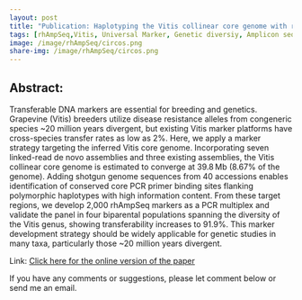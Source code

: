 ```yaml
---
layout: post
title: "Publication: Haplotyping the Vitis collinear core genome with rhAmpSeq improves marker transferability in a diverse genus"
tags: [rhAmpSeq,Vitis, Universal Marker, Genetic diversiy, Amplicon sequencing]
image: /image/rhAmpSeq/circos.png
share-img: /image/rhAmpSeq/circos.png
---
```


<h2>Abstract:</h2>
<p>Transferable DNA markers are essential for breeding and genetics. Grapevine (Vitis) breeders utilize disease resistance alleles from congeneric species ~20 million years divergent, but existing Vitis marker platforms have cross-species transfer rates as low as 2%. Here, we apply a marker strategy targeting the inferred Vitis core genome. Incorporating seven linked-read de novo assemblies and three existing assemblies, the Vitis collinear core genome is estimated to converge at 39.8 Mb (8.67% of the genome). Adding shotgun genome sequences from 40 accessions enables identification of conserved core PCR primer binding sites flanking polymorphic haplotypes with high information content. From these target regions, we develop 2,000 rhAmpSeq markers as a PCR multiplex and validate the panel in four biparental populations spanning the diversity of the Vitis genus, showing transferability increases to 91.9%. This marker development strategy should be widely applicable for genetic studies in many taxa, particularly those ~20 million years divergent.
</p>
<p> Link: <a href="https://www.nature.com/articles/s41467-019-14280-1"> Click here for the online version of the paper</a></p>

<div id="seed">
<script src="/js/PDFObject.js"></script>
<script>PDFObject.embed("/image/rhAmpSeq/published_012120_NatureComm_rhAmpSeq_s41467-019-14280-1.pdf", "#seed");</script>
<style>
.pdfobject-container { height: 85rem; border: 1rem solid rgba(0,0,0,.1); }
</style>
</div>

If you have any comments or suggestions, please let comment below or send me an email. 
